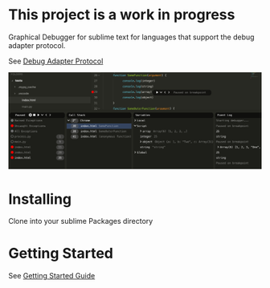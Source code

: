 # This project is a work in progress

Graphical Debugger for sublime text for languages that support the debug adapter protocol.

See [Debug Adapter Protocol](https://microsoft.github.io/debug-adapter-protocol/)

![Image of GUI](docs/images/basic.png)

# Installing

Clone into your sublime Packages directory

# Getting Started
See [Getting Started Guide](docs/setup.md)
